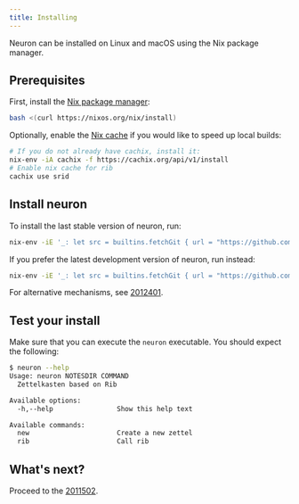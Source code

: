 ```yaml
---
title: Installing
---
```


Neuron can be installed on Linux and macOS using the Nix package manager.

## Prerequisites

First, install the [Nix package manager](https://nixos.org/nix/):

``` bash
bash <(curl https://nixos.org/nix/install)
```

Optionally, enable the [Nix cache](https://srid.cachix.org/) if you would like to speed up local builds:

``` bash
# If you do not already have cachix, install it:
nix-env -iA cachix -f https://cachix.org/api/v1/install
# Enable nix cache for rib
cachix use srid
```

## Install neuron

To install the last stable version of neuron, run:

```bash
nix-env -iE '_: let src = builtins.fetchGit { url = "https://github.com/srid/neuron"; ref = "0.2.0.0"; }; in import src.outPath { gitRev = src.shortRev; }' --option tarball-ttl 0
```

If you prefer the latest development version of neuron, run instead:

```bash
nix-env -iE '_: let src = builtins.fetchGit { url = "https://github.com/srid/neuron"; }; in import src.outPath { gitRev = src.shortRev; }' --option tarball-ttl 0
```

For alternative mechanisms, see [2012401](z://decl-inst).

## Test your install

Make sure that you can execute the `neuron` executable. You should expect the following:

```bash
$ neuron --help
Usage: neuron NOTESDIR COMMAND
  Zettelkasten based on Rib

Available options:
  -h,--help                Show this help text

Available commands:
  new                      Create a new zettel
  rib                      Call rib
```

## What's next?

Proceed to the [2011502](zcf://tutorial).
